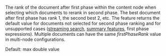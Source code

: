 The rank of the document after first phase within the content node when selecting which documents to rerank in second phase. The best document after first phase has rank 1, the second best 2, etc. The feature returns the default value for documents not selected for second phase ranking and for unsupported cases ([streaming search](https://docs.vespa.ai/en/streaming-search.html#differences-in-streaming-search), [summary features](https://docs.vespa.ai/en/reference/schema-reference.html#summary-features), first phase expressions). Multiple documents can have the same *firstPhaseRank* value in multi-node configurations.

Default: max double value